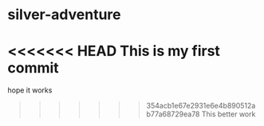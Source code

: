 # silver-adventure
<<<<<<< HEAD
This is my first commit
=======
hope it works
>>>>>>> 354acb1e67e2931e6e4b890512ab77a68729ea78
This better work